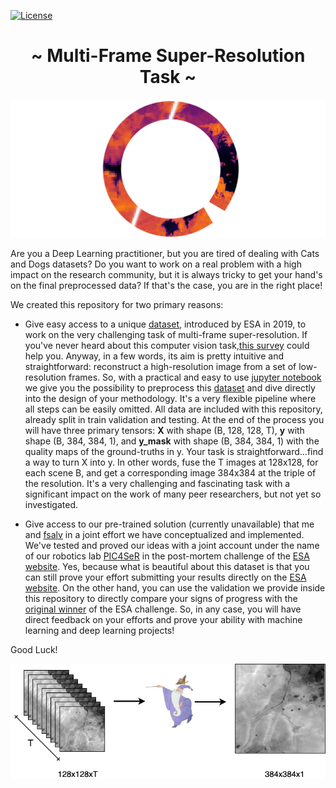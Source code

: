 [![License](https://img.shields.io/badge/License-Apache%202.0-blue.svg)](https://opensource.org/licenses/Apache-2.0)

<h1 align="center"> ~ Multi-Frame Super-Resolution Task ~ </h1>

![RAMS logo](media/proba_v_dataset_logo.png)

Are you a Deep Learning practitioner, but you are tired of dealing with Cats and Dogs datasets? Do you want to work on a real problem with a high impact on the research community, but it is always tricky to get your hand's on the final preprocessed data? If that's the case, you are in the right place!

We created this repository for two primary reasons:

- Give easy access to a unique [dataset](https://kelvins.esa.int/proba-v-super-resolution/data/), introduced by ESA in 2019, to work on the very challenging task of multi-frame super-resolution. If you've never heard about this computer vision task,[this survey](https://ieeexplore.ieee.org/abstract/document/8782382) could help you. Anyway, in a few words, its aim is pretty intuitive and straightforward: reconstruct a high-resolution image from a set of low-resolution frames. So, with a practical and easy to use [jupyter notebook](https://github.com/EscVM/RAMS/blob/master/preprocessing_dataset.ipynb) we give you the possibility to preprocess this [dataset](https://kelvins.esa.int/proba-v-super-resolution/data/) and dive directly into the design of your methodology. It's a very flexible pipeline where all steps can be easily omitted. All data are included with this repository, already split in train validation and testing. At the end of the process you will have three primary tensors: **X** with shape (B, 128, 128, T), **y** with shape (B, 384, 384, 1), and **y_mask** with shape (B, 384, 384, 1) with the quality maps of the ground-truths in y. Your task is straightforward...find a way to turn X into y. In other words, fuse the T images at 128x128, for each scene B, and get a corresponding image 384x384 at the triple of the resolution. It's a very challenging and fascinating task with a significant impact on the work of many peer researchers, but not yet so investigated.

- Give access to our pre-trained solution (currently unavailable) that me and [fsalv](https://github.com/fsalv) in a joint effort we have conceptualized and implemented. We've tested and proved our ideas with a joint account under the name of our robotics lab [PIC4SeR](https://pic4ser.polito.it/) in the post-mortem challenge of the [ESA website](https://kelvins.esa.int/proba-v-super-resolution-post-mortem/leaderboard/). Yes, because what is beautiful about this dataset is that you can still prove your effort submitting your results directly on the [ESA website](https://kelvins.esa.int/proba-v-super-resolution-post-mortem/home/). On the other hand, you can use the validation we provide inside this repository to directly compare your signs of progress with the [original winner](https://github.com/diegovalsesia/deepsum) of the ESA challenge. So, in any case, you will have direct feedback on your efforts and prove your ability with machine learning and deep learning projects!

Good Luck!

<p align="center">
<img src="media/misr_task.png" >
</p>
